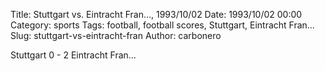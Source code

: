Title: Stuttgart vs. Eintracht Fran…, 1993/10/02
Date: 1993/10/02 00:00
Category: sports
Tags: football, football scores, Stuttgart, Eintracht Fran…
Slug: stuttgart-vs-eintracht-fran
Author: carbonero


Stuttgart 0 - 2 Eintracht Fran…
